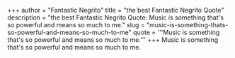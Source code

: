 +++
author = "Fantastic Negrito"
title = "the best Fantastic Negrito Quote"
description = "the best Fantastic Negrito Quote: Music is something that's so powerful and means so much to me."
slug = "music-is-something-thats-so-powerful-and-means-so-much-to-me"
quote = '''Music is something that's so powerful and means so much to me.'''
+++
Music is something that's so powerful and means so much to me.
